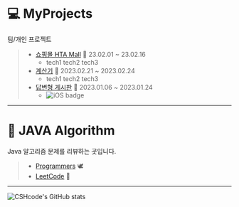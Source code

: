 # :computer: MyProjects
팀/개인 프로젝트 

> * [쇼핑몰 HTA Mall](https://github.com/CSHcode/htamart)  :shopping_cart:   23.02.01 ~ 23.02.16
>   * tech1  tech2  tech3
> * [계산기](https://github.com/CSHcode/MyProjects/tree/main/%EA%B3%84%EC%82%B0%EA%B8%B0) :iphone:   2023.02.21 ~ 2023.02.24
>   * tech1  tech2  tech3
> * [답변형 게시판](https://github.com/CSHcode/MyProjects/tree/main/%EB%8B%B5%EB%B3%80%ED%98%95%20%EA%B2%8C%EC%8B%9C%ED%8C%90) :page_facing_up:   2023.01.06 ~ 2023.01.24
>   * ![iOS badge](https://img.shields.io/badge/Java-11-yellow)



***

# :triangular_ruler: JAVA Algorithm
Java 알고리즘 문제를 리뷰하는 곳입니다.

> * [Programmers](https://github.com/CSHcode/Programmers) :dove:
> * [LeetCode](https://github.com/CSHcode/LeetCode) :bow_and_arrow: 

*** 

![CSHcode's GitHub stats](https://github-readme-stats.vercel.app/api?username=CSHcode&show_icons=true&bg_color=00000000)
